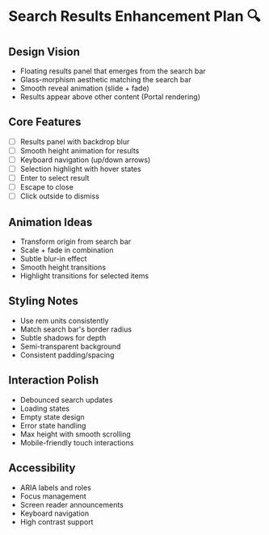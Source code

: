 # Search Results Enhancement Plan 🔍

## Design Vision
- Floating results panel that emerges from the search bar
- Glass-morphism aesthetic matching the search bar
- Smooth reveal animation (slide + fade)
- Results appear above other content (Portal rendering)

## Core Features
- [ ] Results panel with backdrop blur
- [ ] Smooth height animation for results
- [ ] Keyboard navigation (up/down arrows)
- [ ] Selection highlight with hover states
- [ ] Enter to select result
- [ ] Escape to close
- [ ] Click outside to dismiss

## Animation Ideas
- Transform origin from search bar
- Scale + fade in combination
- Subtle blur-in effect
- Smooth height transitions
- Highlight transitions for selected items

## Styling Notes
- Use rem units consistently
- Match search bar's border radius
- Subtle shadows for depth
- Semi-transparent background
- Consistent padding/spacing

## Interaction Polish
- Debounced search updates
- Loading states
- Empty state design
- Error state handling
- Max height with smooth scrolling
- Mobile-friendly touch interactions

## Accessibility
- ARIA labels and roles
- Focus management
- Screen reader announcements
- Keyboard navigation
- High contrast support
